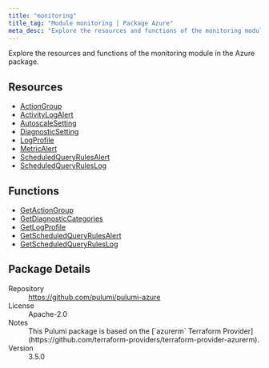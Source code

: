 ```yaml
---
title: "monitoring"
title_tag: "Module monitoring | Package Azure"
meta_desc: "Explore the resources and functions of the monitoring module in the Azure package."
---
```


<!-- WARNING: this file was generated by Pulumi Docs Generator. -->
<!-- Do not edit by hand unless you're certain you know what you are doing! -->

Explore the resources and functions of the monitoring module in the Azure package.

<h2 id="resources">Resources</h2>
<ul class="api">
    <li><a href="actiongroup" title="ActionGroup"><span class="symbol resource"></span>ActionGroup</a></li>
    <li><a href="activitylogalert" title="ActivityLogAlert"><span class="symbol resource"></span>ActivityLogAlert</a></li>
    <li><a href="autoscalesetting" title="AutoscaleSetting"><span class="symbol resource"></span>AutoscaleSetting</a></li>
    <li><a href="diagnosticsetting" title="DiagnosticSetting"><span class="symbol resource"></span>DiagnosticSetting</a></li>
    <li><a href="logprofile" title="LogProfile"><span class="symbol resource"></span>LogProfile</a></li>
    <li><a href="metricalert" title="MetricAlert"><span class="symbol resource"></span>MetricAlert</a></li>
    <li><a href="scheduledqueryrulesalert" title="ScheduledQueryRulesAlert"><span class="symbol resource"></span>ScheduledQueryRulesAlert</a></li>
    <li><a href="scheduledqueryruleslog" title="ScheduledQueryRulesLog"><span class="symbol resource"></span>ScheduledQueryRulesLog</a></li>
</ul>

<h2 id="functions">Functions</h2>
<ul class="api">
    <li><a href="getactiongroup" title="GetActionGroup"><span class="symbol function"></span>GetActionGroup</a></li>
    <li><a href="getdiagnosticcategories" title="GetDiagnosticCategories"><span class="symbol function"></span>GetDiagnosticCategories</a></li>
    <li><a href="getlogprofile" title="GetLogProfile"><span class="symbol function"></span>GetLogProfile</a></li>
    <li><a href="getscheduledqueryrulesalert" title="GetScheduledQueryRulesAlert"><span class="symbol function"></span>GetScheduledQueryRulesAlert</a></li>
    <li><a href="getscheduledqueryruleslog" title="GetScheduledQueryRulesLog"><span class="symbol function"></span>GetScheduledQueryRulesLog</a></li>
</ul>

<h2 id="package-details">Package Details</h2>
<dl class="package-details">
	<dt>Repository</dt>
	<dd><a href="https://github.com/pulumi/pulumi-azure">https://github.com/pulumi/pulumi-azure</a></dd>
	<dt>License</dt>
	<dd>Apache-2.0</dd>
	<dt>Notes</dt>
	<dd>This Pulumi package is based on the [`azurerm` Terraform Provider](https://github.com/terraform-providers/terraform-provider-azurerm).</dd>
	<dt>Version</dt>
	<dd>3.5.0</dd>
</dl>

